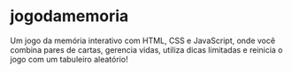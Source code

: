 # jogodamemoria
Um jogo da memória interativo com HTML, CSS e JavaScript, onde você combina pares de cartas, gerencia vidas, utiliza dicas limitadas e reinicia o jogo com um tabuleiro aleatório!
